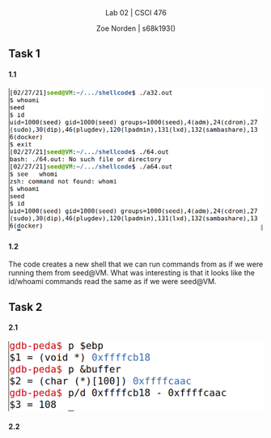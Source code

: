 
<div align="center">Lab 02 | CSCI 476
  
Zoe Norden | s68k193() 
</div>


## Task 1


#### 1.1

![image](https://github.com/znorden17/csci-476-594-spring2021-private/blob/main/lab03/screenshots/task1.1.png)

#### 1.2

The code creates a new shell that we can run commands from as if we were running them from seed@VM. What was interesting is that it looks like the id/whoami commands read the same as if we were seed@VM.

## Task 2


#### 2.1

![image](https://github.com/znorden17/csci-476-594-spring2021-private/blob/main/lab03/screenshots/task2.1.png)

#### 2.2

